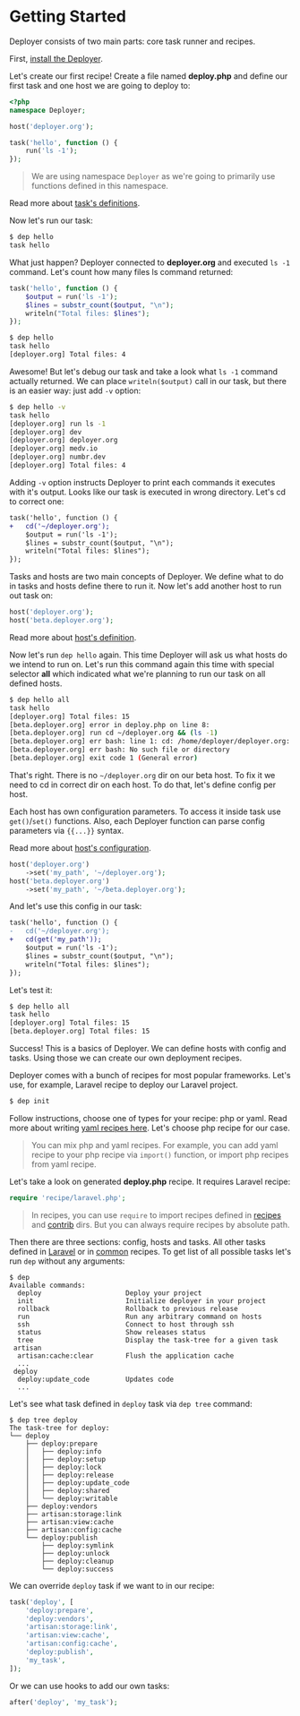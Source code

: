 # Getting Started

Deployer consists of two main parts: core task runner and recipes.

First, [install the Deployer](installation.md). 

Let's create our first recipe! Create a file named **deploy.php** and define our 
first task and one host we are going to deploy to:

```php
<?php
namespace Deployer;

host('deployer.org');

task('hello', function () {
    run('ls -1');
});
```

> We are using namespace `Deployer` as we're going to primarily use functions
> defined in this namespace. 

Read more about [task's definitions](tasks.md).

Now let's run our task:

```bash
$ dep hello
task hello
```

What just happen? Deployer connected to **deployer.org** and executed `ls -1` 
command. Let's count how many files ls command returned:

```php
task('hello', function () {
    $output = run('ls -1');
    $lines = substr_count($output, "\n");
    writeln("Total files: $lines");
});
```

```bash
$ dep hello
task hello
[deployer.org] Total files: 4
```

Awesome! But let's debug our task and take a look what `ls -1` command actually 
returned. We can place `writeln($output)` call in our task, but there is an 
easier way: just add `-v` option:

```bash
$ dep hello -v
task hello
[deployer.org] run ls -1
[deployer.org] dev
[deployer.org] deployer.org
[deployer.org] medv.io
[deployer.org] numbr.dev
[deployer.org] Total files: 4
```

Adding `-v` option instructs Deployer to print each commands it executes with 
it's output. Looks like our task is executed in wrong directory. Let's cd to
correct one:

```diff
task('hello', function () {
+   cd('~/deployer.org');
    $output = run('ls -1');
    $lines = substr_count($output, "\n");
    writeln("Total files: $lines");
});
```

Tasks and hosts are two main concepts of Deployer. We define what to do in tasks
and hosts define there to run it. Now let's add another host to run out task on:

```php
host('deployer.org');
host('beta.deployer.org');
```

Read more about [host's definition](hosts.md).

Now let's run `dep hello` again. This time Deployer will ask us what hosts do we 
intend to run on. Let's run this command again this time with special selector 
**all** which indicated what we're planning to run our task on all defined 
hosts.

```bash
$ dep hello all
task hello
[deployer.org] Total files: 15
[beta.deployer.org] error in deploy.php on line 8:
[beta.deployer.org] run cd ~/deployer.org && (ls -1)
[beta.deployer.org] err bash: line 1: cd: /home/deployer/deployer.org: 
[beta.deployer.org] err bash: No such file or directory
[beta.deployer.org] exit code 1 (General error)
```

That's right. There is no `~/deployer.org` dir on our beta host. To fix it we 
need to cd in correct dir on each host. To do that, let's define config per 
host.

Each host has own configuration parameters. To access it inside task use 
`get()`/`set()` functions. Also, each Deployer function can parse config 
parameters via `{{...}}` syntax. 

Read more about [host's configuration](config.md).

```php
host('deployer.org')
    ->set('my_path', '~/deployer.org');
host('beta.deployer.org')
    ->set('my_path', '~/beta.deployer.org');
```

And let's use this config in our task:

```diff
task('hello', function () {
-   cd('~/deployer.org');
+   cd(get('my_path'));
    $output = run('ls -1');
    $lines = substr_count($output, "\n");
    writeln("Total files: $lines");
});
```

Let's test it:

```bash
$ dep hello all
task hello
[deployer.org] Total files: 15
[beta.deployer.org] Total files: 15
```

Success! This is a basics of Deployer. We can define hosts with config and 
tasks. Using those we can create our own deployment recipes. 

Deployer comes with a bunch of recipes for most popular frameworks. Let's use,
for example, Laravel recipe to deploy our Laravel project. 

```bash
$ dep init
```

Follow instructions, choose one of types for your recipe: php or yaml. Read more 
about writing [yaml recipes here](yaml.md). Let's choose php recipe for our 
case.

> You can mix php and yaml recipes. For example, you can add yaml recipe to your
> php recipe via `import()` function, or import php recipes from yaml recipe.

Let's take a look on generated **deploy.php** recipe. It requires Laravel 
recipe:

```php
require 'recipe/laravel.php';
```

> In recipes, you can use `require` to import recipes defined in 
> [recipes](https://github.com/deployphp/deployer/tree/master/recipe) and
> [contrib](https://github.com/deployphp/deployer/tree/master/contrib) dirs. But
> you can always require recipes by absolute path.

Then there are three sections: config, hosts and tasks. All other tasks defined 
in [Laravel](recipe/laravel.md) or in [common](recipe/common.md) recipes. To get 
list of all possible tasks let's run `dep` without any arguments:

```
$ dep
Available commands:
  deploy                     Deploy your project
  init                       Initialize deployer in your project
  rollback                   Rollback to previous release
  run                        Run any arbitrary command on hosts
  ssh                        Connect to host through ssh
  status                     Show releases status
  tree                       Display the task-tree for a given task
 artisan
  artisan:cache:clear        Flush the application cache
  ...
 deploy
  deploy:update_code         Updates code
  ...
```

Let's see what task defined in `deploy` task via `dep tree` command:

```
$ dep tree deploy
The task-tree for deploy:
└── deploy
    ├── deploy:prepare
    │   ├── deploy:info
    │   ├── deploy:setup
    │   ├── deploy:lock
    │   ├── deploy:release
    │   ├── deploy:update_code
    │   ├── deploy:shared
    │   └── deploy:writable
    ├── deploy:vendors
    ├── artisan:storage:link
    ├── artisan:view:cache
    ├── artisan:config:cache
    └── deploy:publish
        ├── deploy:symlink
        ├── deploy:unlock
        ├── deploy:cleanup
        └── deploy:success
```

We can override `deploy` task if we want to in our recipe:

```php
task('deploy', [
    'deploy:prepare',
    'deploy:vendors',
    'artisan:storage:link',
    'artisan:view:cache',
    'artisan:config:cache',
    'deploy:publish',
    'my_task',
]);
```

Or we can use hooks to add our own tasks:

```php
after('deploy', 'my_task');
```
